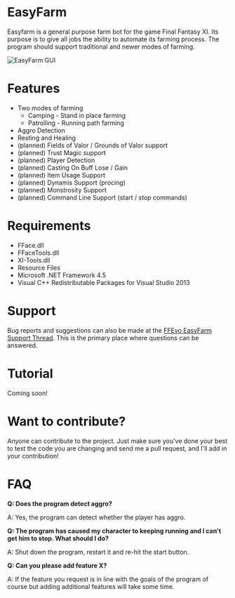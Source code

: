# EasyFarm
Easyfarm is a general purpose farm bot for the game Final Fantasy XI. Its purpose is to give all jobs the ability to automate its farming process. The program should support traditional and newer modes of farming. 

![EasyFarm GUI](http://snag.gy/hc2Wj.jpg)

# Features
* Two modes of farming
  * Camping - Stand in place farming
  * Patrolling - Running path farming
* Aggro Detection
* Resting and Healing
* (planned) Fields of Valor / Grounds of Valor support
* (planned) Trust Magic support
* (planned) Player Detection
* (planned) Casting On Buff Lose / Gain
* (planned) Item Usage Support 
* (planned) Dynamis Support (procing)
* (planned) Monstrosity Support
* (planned) Command Line Support (start / stop commands)

# Requirements
* FFace.dll
* FFaceTools.dll
* XI-Tools.dll
* Resource Files
* Microsoft .NET Framework 4.5
* Visual C++ Redistributable Packages for Visual Studio 2013


# Support
Bug reports and suggestions can also be made at the [FFEvo EasyFarm Support Thread](http://www.ffevo.net/topic/3137-easyfarm/). This is the primary place where questions can be answered.

# Tutorial
Coming soon!

# Want to contribute?
Anyone can contribute to the project. Just make sure you've done your best to test the code you are changing and send me a pull request, and I'll add in your contribution!

# FAQ
**Q: Does the program detect aggro?**

A: Yes, the program can detect whether the player has aggro.

**Q: The program has caused my character to keeping running and I can't get him to stop. What should I do?**

A: Shut down the program, restart it and re-hit the start button.

**Q: Can you please add feature X?**

A: If the feature you request is in line with the goals of the program of course but adding additional features will take some time. 
